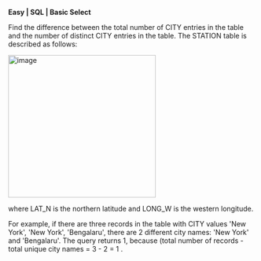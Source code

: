 **Easy | SQL | Basic Select**

Find the difference between the total number of CITY entries in the table and the number of distinct CITY entries in the table.
The STATION table is described as follows:

<img width="300" height="290" alt="image" src="https://github.com/user-attachments/assets/6b935114-96cb-4f71-9d8d-ba7d522b3449" />


where LAT_N is the northern latitude and LONG_W is the western longitude.

For example, if there are three records in the table with CITY values 'New York', 'New York', 'Bengalaru', there are 2 different city names: 'New York' and 'Bengalaru'. The query returns 1, because (total number of records - total unique city names = 3 - 2 = 1 .
